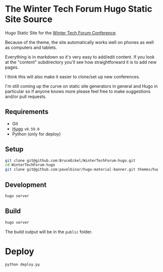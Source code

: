# The Winter Tech Forum Hugo Static Site Source

Hugo Static Site for the [Winter Tech Forum Conference](https://www.WinterTechForum.com).

Because of the theme, the site automatically works well on phones as well as
computers and tablets.

Everything is in markdown so it's very easy to add/edit content. If you look
at the "content" subdirectory you'll see how straightforward it is to add new
pages.

I think this will also make it easier to clone/set up new conferences.

I'm still coming up the curve on static site generators in general and Hugo in
particular so if anyone knows more please feel free to make suggestions and/or
pull requests.

## Requirements

- Git
- [Hugo](https://gohugo.io/getting-started/installing/) `v0.59.0`
- Python (only for deploy)

## Setup

```bash
git clone git@github.com:BruceEckel/WinterTechForum-hugo.git
cd WinterTechForum-hugo
git clone git@github.com:pavelbinar/hugo-material-banner.git themes/hugo-material-banner
```

## Development

```bash
hugo server
```

## Build

```bash
hugo server
```

The build output will be in the `public` folder.

# Deploy

```bash
python deploy.py
```